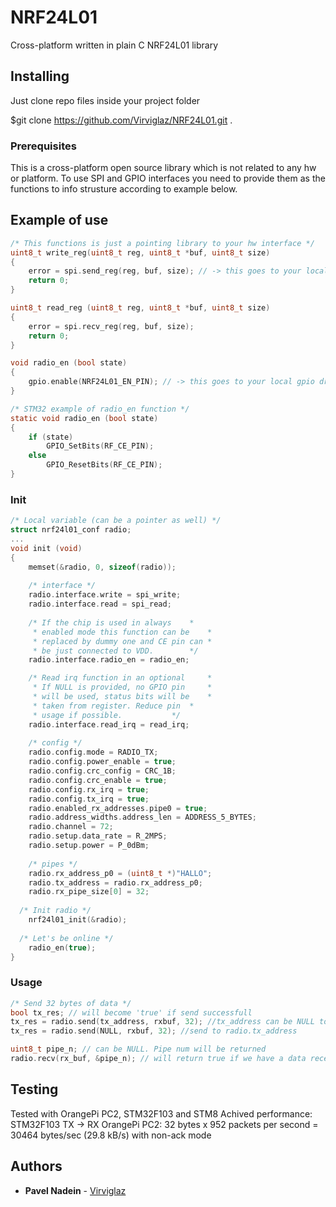 # NRF24L01

Cross-platform written in plain C NRF24L01 library

## Installing

Just clone repo files inside your project folder

$git clone https://github.com/Virviglaz/NRF24L01.git .

### Prerequisites

This is a cross-platform open source library which is not related to any hw or platform. To use SPI and GPIO interfaces
you need to provide them as the functions to info strusture according to example below.

## Example of use

```C
/* This functions is just a pointing library to your hw interface */
uint8_t write_reg(uint8_t reg, uint8_t *buf, uint8_t size)
{
	error = spi.send_reg(reg, buf, size); // -> this goes to your local spi driver
	return 0;
}

uint8_t read_reg (uint8_t reg, uint8_t *buf, uint8_t size)
{
	error = spi.recv_reg(reg, buf, size);
	return 0;
}

void radio_en (bool state)
{
	gpio.enable(NRF24L01_EN_PIN); // -> this goes to your local gpio driver
}

/* STM32 example of radio_en function */
static void radio_en (bool state)
{
	if (state)
		GPIO_SetBits(RF_CE_PIN);
	else
		GPIO_ResetBits(RF_CE_PIN);
}
```
### Init
```C
/* Local variable (can be a pointer as well) */
struct nrf24l01_conf radio;
...
void init (void)
{
	memset(&radio, 0, sizeof(radio));
	
	/* interface */
	radio.interface.write = spi_write;
	radio.interface.read = spi_read;
	
	/* If the chip is used in always 	*
	 * enabled mode this function can be 	*
	 * replaced by dummy one and CE pin can	*
	 * be just connected to VDD.		*/
	radio.interface.radio_en = radio_en;

	/* Read irq function in an optional 	*
	 * If NULL is provided, no GPIO pin 	*
	 * will be used, status bits will be 	*
	 * taken from register. Reduce pin	*
	 * usage if possible.			*/
	radio.interface.read_irq = read_irq;
	
	/* config */
	radio.config.mode = RADIO_TX;
	radio.config.power_enable = true;
	radio.config.crc_config = CRC_1B;
	radio.config.crc_enable = true;
	radio.config.rx_irq = true;
	radio.config.tx_irq = true;
	radio.enabled_rx_addresses.pipe0 = true;
	radio.address_widths.address_len = ADDRESS_5_BYTES;
	radio.channel = 72;
	radio.setup.data_rate = R_2MPS;
	radio.setup.power = P_0dBm;
	
	/* pipes */
	radio.rx_address_p0 = (uint8_t *)"HALLO";
	radio.tx_address = radio.rx_address_p0;
	radio.rx_pipe_size[0] = 32;
	
  /* Init radio */
	nrf24l01_init(&radio);
  
  /* Let's be online */
	radio_en(true);
}
```
### Usage
```C
/* Send 32 bytes of data */
bool tx_res; // will become 'true' if send successfull
tx_res = radio.send(tx_address, rxbuf, 32); //tx_address can be NULL to use address provided before:
tx_res = radio.send(NULL, rxbuf, 32); //send to radio.tx_address
```
```C
uint8_t pipe_n; // can be NULL. Pipe num will be returned
radio.recv(rx_buf, &pipe_n); // will return true if we have a data received
```
## Testing
Tested with OrangePi PC2, STM32F103 and STM8
Achived performance: STM32F103 TX -> RX OrangePi PC2:
  32 bytes x 952 packets per second = 30464 bytes/sec (29.8 kB/s) with non-ack mode

## Authors

* **Pavel Nadein** - [Virviglaz](https://github.com/Virviglaz)
